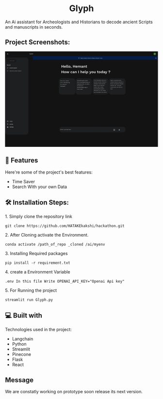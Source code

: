 <h1 align="center" id="title">Glyph</h1>

<p id="description">An Ai assistant for Archeologists and Historians to decode ancient Scripts and manuscripts in seconds.</p>

<h2>Project Screenshots:</h2>

<img src="Design/New Screen.png" alt="project-screenshot">

  
  
<h2>🧐 Features</h2>

Here're some of the project's best features:

*   Time Saver
*   Search With your own Data

<h2>🛠️ Installation Steps:</h2>

<p>1. Simply clone the repository link</p>

```
git clone https://github.com/HATAKEkakshi/hackathon.git
```

<p>2. After Cloning activate the Environment.</p>

```
conda activate /path_of_repo _cloned /ai/myenv
```

<p>3. Installing Required packages</p>

```
pip install -r requirement.txt
```

<p>4. create a Environment Variable</p>

```
.env In this file Write OPENAI_API_KEY="Openai Api key"
```

<p>5. For Running the project</p>

```
streamlit run Glyph.py
```

  
  
<h2>💻 Built with</h2>

Technologies used in the project:

*   Langchain
*   Python
*   Streamlit
*   Pinecone
*   Flask
*   React

<h2>Message</h2>
    <p>We are constatly working on prototype soon release its next version.</p>